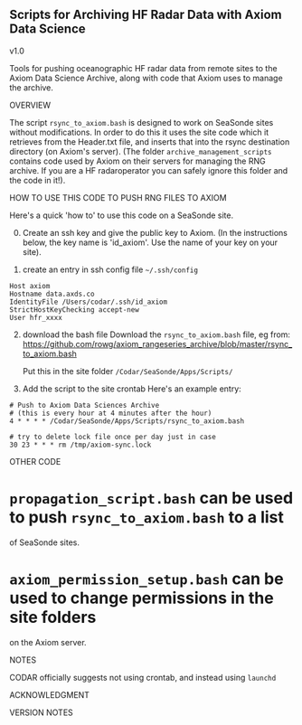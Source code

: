 ## Scripts for Archiving HF Radar Data with Axiom Data Science  ##

v1.0

Tools for pushing oceanographic HF radar data from remote sites to the
Axiom Data Science Archive, along with code that Axiom uses to manage the 
archive. 



OVERVIEW

The script ```rsync_to_axiom.bash``` is designed to work on SeaSonde sites
without modifications. In order to do this it uses the site code which it 
retrieves from the Header.txt file, and inserts that into the rsync destination
directory (on Axiom's server). (The folder ```archive_management_scripts``` 
contains code used by Axiom on their servers for managing the RNG archive. 
If you are a HF radaroperator you can safely ignore this folder and the code 
in it!). 



HOW TO USE THIS CODE TO PUSH RNG FILES TO AXIOM

Here's a quick 'how to' to use this code on a SeaSonde site.

0) Create an ssh key and give the public key to Axiom. (In the instructions
   below, the key name is 'id_axiom'. Use the name of your key on your site).
   
1) create an entry in ssh config file ```~/.ssh/config```
```
Host axiom
Hostname data.axds.co
IdentityFile /Users/codar/.ssh/id_axiom
StrictHostKeyChecking accept-new
User hfr_xxxx
```

2) download the bash file
   Download the ```rsync_to_axiom.bash``` file, eg from:
   https://github.com/rowg/axiom_rangeseries_archive/blob/master/rsync_to_axiom.bash

   Put this in the site folder ```/Codar/SeaSonde/Apps/Scripts/```

3) Add the script to the site crontab
   Here's an example entry:

```
# Push to Axiom Data Sciences Archive
# (this is every hour at 4 minutes after the hour)
4 * * * * /Codar/SeaSonde/Apps/Scripts/rsync_to_axiom.bash

# try to delete lock file once per day just in case
30 23 * * * rm /tmp/axiom-sync.lock
```


OTHER CODE

# ```propagation_script.bash``` can be used to push ```rsync_to_axiom.bash``` to a list 
of SeaSonde sites. 

# ```axiom_permission_setup.bash``` can be used to change permissions in the site folders 
on the Axiom server.


NOTES

CODAR officially suggests not using crontab, and instead using ```launchd```



ACKNOWLEDGMENT



VERSION NOTES

